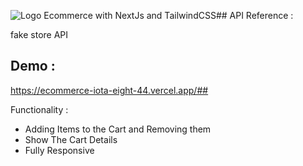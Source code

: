 ![Logo](https://mobisoftinfotech.com/resources/wp-content/uploads/2022/04/next-JS-framework.png)
Ecommerce with NextJs and TailwindCSS## API Reference :

fake store API
## Demo :
https://ecommerce-iota-eight-44.vercel.app/##

Functionality :

- Adding Items to the Cart and Removing them
- Show The Cart Details
-  Fully Responsive


